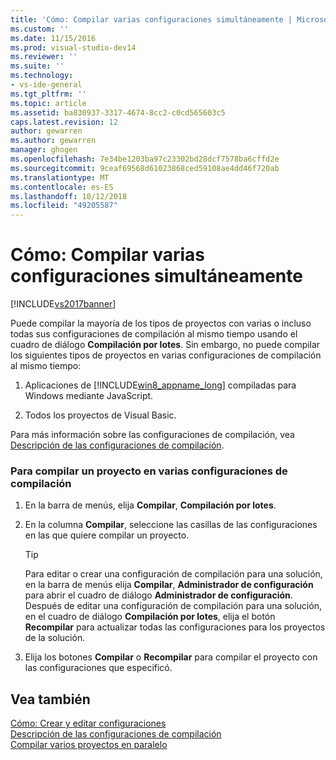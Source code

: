 ```yaml
---
title: 'Cómo: Compilar varias configuraciones simultáneamente | Microsoft Docs'
ms.custom: ''
ms.date: 11/15/2016
ms.prod: visual-studio-dev14
ms.reviewer: ''
ms.suite: ''
ms.technology:
- vs-ide-general
ms.tgt_pltfrm: ''
ms.topic: article
ms.assetid: ba830937-3317-4674-8cc2-c0cd565603c5
caps.latest.revision: 12
author: gewarren
ms.author: gewarren
manager: ghogen
ms.openlocfilehash: 7e34be1203ba97c23302bd28dcf7578ba6cffd2e
ms.sourcegitcommit: 9ceaf69568d61023868ced59108ae4dd46f720ab
ms.translationtype: MT
ms.contentlocale: es-ES
ms.lasthandoff: 10/12/2018
ms.locfileid: "49205587"
---
```

# <a name="how-to-build-multiple-configurations-simultaneously"></a>Cómo: Compilar varias configuraciones simultáneamente
[!INCLUDE[vs2017banner](../includes/vs2017banner.md)]

Puede compilar la mayoría de los tipos de proyectos con varias o incluso todas sus configuraciones de compilación al mismo tiempo usando el cuadro de diálogo **Compilación por lotes**. Sin embargo, no puede compilar los siguientes tipos de proyectos en varias configuraciones de compilación al mismo tiempo:  
  
1.  Aplicaciones de [!INCLUDE[win8_appname_long](../includes/win8-appname-long-md.md)] compiladas para Windows mediante JavaScript.  
  
2.  Todos los proyectos de Visual Basic.  
  
 Para más información sobre las configuraciones de compilación, vea [Descripción de las configuraciones de compilación](../ide/understanding-build-configurations.md).  
  
### <a name="to-build-a-project-in-multiple-build-configurations"></a>Para compilar un proyecto en varias configuraciones de compilación  
  
1.  En la barra de menús, elija **Compilar**, **Compilación por lotes**.  
  
2.  En la columna **Compilar**, seleccione las casillas de las configuraciones en las que quiere compilar un proyecto.  
  
    > [!TIP]
    >  Para editar o crear una configuración de compilación para una solución, en la barra de menús elija **Compilar**, **Administrador de configuración** para abrir el cuadro de diálogo **Administrador de configuración**. Después de editar una configuración de compilación para una solución, en el cuadro de diálogo **Compilación por lotes**, elija el botón **Recompilar** para actualizar todas las configuraciones para los proyectos de la solución.  
  
3.  Elija los botones **Compilar** o **Recompilar** para compilar el proyecto con las configuraciones que especificó.  
  
## <a name="see-also"></a>Vea también  
 [Cómo: Crear y editar configuraciones](../ide/how-to-create-and-edit-configurations.md)   
 [Descripción de las configuraciones de compilación](../ide/understanding-build-configurations.md)   
 [Compilar varios proyectos en paralelo](../msbuild/building-multiple-projects-in-parallel-with-msbuild.md)



